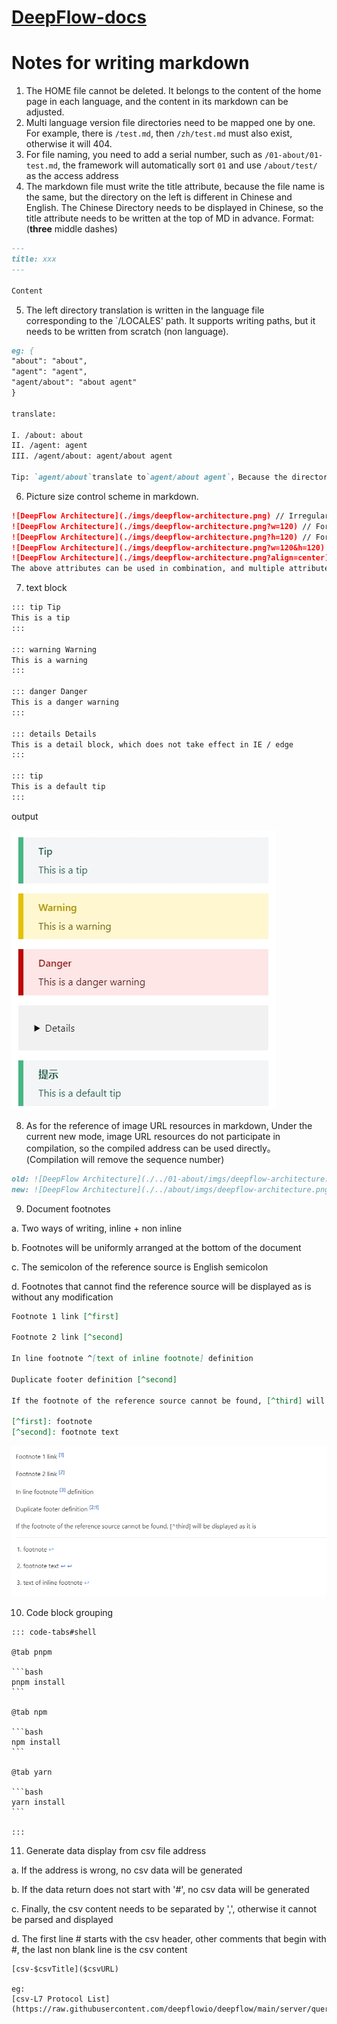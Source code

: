 # [DeepFlow-docs](https://deepflow.yunshan.net/deepflow-docs/)

# Notes for writing markdown

1. The HOME file cannot be deleted. It belongs to the content of the home page in each language, and the content in its markdown can be adjusted.
2. Multi language version file directories need to be mapped one by one. For example, there is `/test.md`, then `/zh/test.md` must also exist, otherwise it will 404.
3. For file naming, you need to add a serial number, such as `/01-about/01-test.md`, the framework will automatically sort `01` and use `/about/test/` as the access address
4. The markdown file must write the title attribute, because the file name is the same, but the directory on the left is different in Chinese and English. The Chinese Directory needs to be displayed in Chinese, so the title attribute needs to be written at the top of MD in advance. Format: (**three** middle dashes)

```md
---
title: xxx
---

Content
```

5. The left directory translation is written in the language file corresponding to the `/LOCALES' path. It supports writing paths, but it needs to be written from scratch (non language).

```md
eg: {
"about": "about",
"agent": "agent",
"agent/about": "about agent"
}

translate:

I. /about: about
II. /agent: agent
III. /agent/about: agent/about agent

Tip: `agent/about`translate to`agent/about agent`，Because the directory structure needs to be preserved。
```

6. Picture size control scheme in markdown.

```md
![DeepFlow Architecture](./imgs/deepflow-architecture.png) // Irregular, adaptive in width and height
![DeepFlow Architecture](./imgs/deepflow-architecture.png?w=120) // For a picture with a width of 120, the height changes with scale
![DeepFlow Architecture](./imgs/deepflow-architecture.png?h=120) // For a picture with a height of 120, the width changes with scale
![DeepFlow Architecture](./imgs/deepflow-architecture.png?w=120&h=120) // For pictures with width and height of 120, the proportion is written dead (not recommended)
![DeepFlow Architecture](./imgs/deepflow-architecture.png?align=center) // The values of image alignment are center, left and right respectively. Default left
The above attributes can be used in combination, and multiple attributes can be spliced with `&'
```

7. text block

```md
::: tip Tip
This is a tip
:::

::: warning Warning
This is a warning
:::

::: danger Danger
This is a danger warning
:::

::: details Details
This is a detail block, which does not take effect in IE / edge
:::

::: tip
This is a default tip
:::
```

output

![text block](./images/text-block-en.jpg)

8. As for the reference of image URL resources in markdown, Under the current new mode, image URL resources do not participate in compilation, so the compiled address can be used directly。(Compilation will remove the sequence number)

```md
old: ![DeepFlow Architecture](./../01-about/imgs/deepflow-architecture.png)
new: ![DeepFlow Architecture](./../about/imgs/deepflow-architecture.png)
```

9. Document footnotes

a. Two ways of writing, inline + non inline

b. Footnotes will be uniformly arranged at the bottom of the document

c. The semicolon of the reference source is English semicolon

d. Footnotes that cannot find the reference source will be displayed as is without any modification

```md
Footnote 1 link [^first]

Footnote 2 link [^second]

In line footnote ^[text of inline footnote] definition

Duplicate footer definition [^second]

If the footnote of the reference source cannot be found, [^third] will be displayed as it is

[^first]: footnote
[^second]: footnote text
```

![footnote](./images/foot-note-en.jpg)

10. Code block grouping

````
::: code-tabs#shell

@tab pnpm

```bash
pnpm install
```

@tab npm

```bash
npm install
```

@tab yarn

```bash
yarn install
```

:::

````

11. Generate data display from csv file address

a. If the address is wrong, no csv data will be generated

b. If the data return does not start with '#', no csv data will be generated

c. Finally, the csv content needs to be separated by ',', otherwise it cannot be parsed and displayed

d. The first line # starts with the csv header, other comments that begin with #, the last non blank line is the csv content

```
[csv-$csvTitle]($csvURL)

eg:
[csv-L7 Protocol List](https://raw.githubusercontent.com/deepflowio/deepflow/main/server/querier/db_descriptions/clickhouse/tag/enum/l7_protocol)
```
